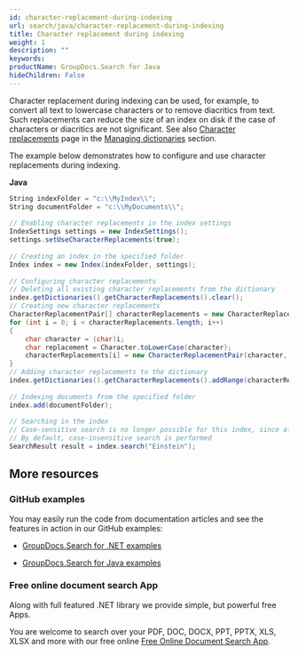 ```yaml
---
id: character-replacement-during-indexing
url: search/java/character-replacement-during-indexing
title: Character replacement during indexing
weight: 1
description: ""
keywords: 
productName: GroupDocs.Search for Java
hideChildren: False
---
```

Character replacement during indexing can be used, for example, to convert all text to lowercase characters or to remove diacritics from text. Such replacements can reduce the size of an index on disk if the case of characters or diacritics are not significant. See also [Character replacements](Character%2Breplacements.html) page in the [Managing dictionaries](Managing%2Bdictionaries.html) section.

The example below demonstrates how to configure and use character replacements during indexing.

**Java**

```csharp
String indexFolder = "c:\\MyIndex\\";
String documentFolder = "c:\\MyDocuments\\";
 
// Enabling character replacements in the index settings
IndexSettings settings = new IndexSettings();
settings.setUseCharacterReplacements(true);
 
// Creating an index in the specified folder
Index index = new Index(indexFolder, settings);
 
// Configuring character replacements
// Deleting all existing character replacements from the dictionary
index.getDictionaries().getCharacterReplacements().clear();
// Creating new character replacements
CharacterReplacementPair[] characterReplacements = new CharacterReplacementPair[Character.MAX_VALUE + 1];
for (int i = 0; i < characterReplacements.length; i++)
{
    char character = (char)i;
    char replacement = Character.toLowerCase(character);
    characterReplacements[i] = new CharacterReplacementPair(character, replacement);
}
// Adding character replacements to the dictionary
index.getDictionaries().getCharacterReplacements().addRange(characterReplacements);
 
// Indexing documents from the specified folder
index.add(documentFolder);
 
// Searching in the index
// Case-sensitive search is no longer possible for this index, since all characters are lowercase
// By default, case-insensitive search is performed
SearchResult result = index.search("Einstein");
```

## More resources

### GitHub examples

You may easily run the code from documentation articles and see the features in action in our GitHub examples:

*   [GroupDocs.Search for .NET examples](https://github.com/groupdocs-search/GroupDocs.Search-for-.NET)
    
*   [GroupDocs.Search for Java examples](https://github.com/groupdocs-search/GroupDocs.Search-for-Java)
    

### Free online document search App

Along with full featured .NET library we provide simple, but powerful free Apps.

You are welcome to search over your PDF, DOC, DOCX, PPT, PPTX, XLS, XLSX and more with our free online [Free Online Document Search App](https://products.groupdocs.app/search).
